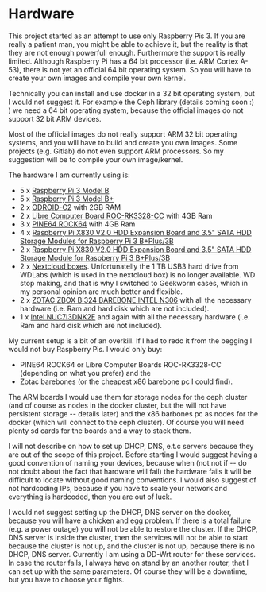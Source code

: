 # Hardware

This project started as an attempt to use only Raspberry Pis 3. If you are
really a patient man, you might be able to achieve it, but the reality is 
that they are not enough powerfull enough. Furthermore the support is really
limited. Although Raspberry Pi has a 64 bit processor (i.e. ARM Cortex A-53), 
there is not yet an official 64 bit operating system. So you will have to create 
your own images and compile your own kernel. 

Technically you can install and use docker in a 32 bit operating system, but 
I would not suggest it. For example the Ceph library (details coming soon :) ) 
we need a 64 bit operating system, because the official images do not support
32 bit ARM devices. 

Most of the official images do not really support 
ARM 32 bit operating systems, and you will have to build and create you own 
images. Some projects (e.g. Gitlab) do not even support ARM processors. 
So my suggestion will be to compile your own image/kernel.

The hardware I am currently using is:

* 5 x [Raspberry Pi 3 Model B](https://www.raspberrypi.org/products/raspberry-pi-3-model-b/)
* 5 x [Raspberry Pi 3 Model B+](https://www.raspberrypi.org/products/raspberry-pi-3-model-b-plus/)
* 2 x [ODROID-C2](https://wiki.odroid.com/odroid-c2/odroid-c2) with 2GB RAM
* 2 x [Libre Computer Board ROC-RK3328-CC](https://libre.computer/products/boards/roc-rk3328-cc/) 
with 4GB Ram
* 3 x [PINE64 ROCK64](https://www.pine64.org/?page_id=7147) with 4GB Ram
* 4 x [Raspberry Pi X830 V2.0 HDD Expansion Board and 3.5" SATA HDD Storage Modules for Raspberry Pi 3 B+Plus/3B](https://geekworm.com/products/raspberry-pi-x830-3-5-sata-hdd-board-24v-2a-power-supply-metal-case-kit)
* 2 x [Raspberry Pi X830 V2.0 HDD Expansion Board and 3.5" SATA HDD Storage Module for Raspberry Pi 3 B+Plus/3B](https://geekworm.com/products/x820-v3-0-usb-3-0-2-5-inch-sata-hdd-ssd-storage-expansion-board?variant=17470073372730)
* 2 x [Nextcloud boxes](https://nextcloud.com/box/). Unfortunatelly the 1 TB USB3 
hard drive from WDLabs (which is used in the nextcloud box) is no longer available.
WD stop making, and that is why I switched to Geekworm cases, which in my personal 
opinion are much better and flexible. 
* 2 x [ZOTAC ZBOX BI324 BAREBONE INTEL N306](https://www.zotac.com/lk/product/mini_pcs/zbox-bi324) with all the necessary
hardware (i.e. Ram and hard disk which are not included).
* 1 x [Intel NUC7I3DNK2E](https://ark.intel.com/products/122495/Intel-NUC-Kit-NUC7i3DNKE) and again with all
the necessary hardware (i.e. Ram and hard disk which are not included).

My current setup is a bit of an overkill. If I had to redo it from the begging I 
would not buy Raspberry Pis. I would only buy:
* PINE64 ROCK64 or Libre Computer Boards ROC-RK3328-CC (depending on what you prefer)
and the 
* Zotac barebones (or the cheapest x86 barebone pc I could find). 

The ARM  boards I would use them for storage nodes for the ceph cluster (and of 
course as nodes in the docker cluster, but the will not have persistent storage -- 
details later) and the x86 barbones pc as nodes for the docker (which will connect 
to the ceph cluster). Of course you will need plenty sd cards for the boards and a 
way to stack them.

I will not describe on how to set up DHCP, DNS, e.t.c servers because they are out of
the scope of this project. Before starting I would suggest having a good convention 
of naming your devices, because when (not not if -- do not doubt about the fact that 
hardware will fail) the hardware fails it will be difficult to locate without good 
naming conventions. I would also suggest of not hardcoding IPs, because if you have 
to scale your network and everything is hardcoded, then you are out of luck.

I would not suggest setting up the DHCP, DNS server on the docker, because you will 
have a chicken and egg problem. If there is a total failure (e.g. a power outage)
you will not be able to restore the cluster. If the DHCP, DNS server is inside the 
cluster, then the services will not be able to start because the cluster is not up, 
and the cluster is not up, because there is no DHCP, DNS server. Currently I am using
a DD-Wrt router for these services. In case the router fails, I always have on stand
by an another router, that I can set up with the same parameters. Of course they 
will be a downtime, but you have to choose your fights.